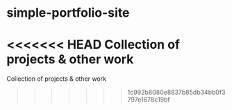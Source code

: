 # simple-portfolio-site
<<<<<<< HEAD
Collection of projects &amp; other work
=======
Collection of projects &amp; other work
>>>>>>> 1c992b8080e8837b85db34bb0f3797e1678c19bf
